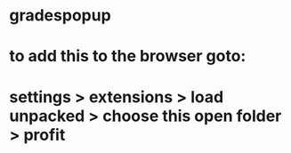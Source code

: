 # gradespopup
# to add this to the browser goto:
# settings > extensions > load unpacked > choose this open folder > profit
